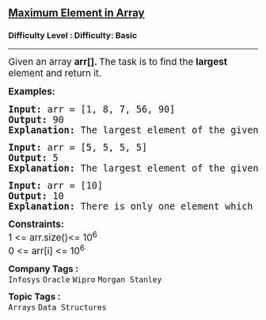 <h2><a href="https://www.geeksforgeeks.org/problems/largest-element-in-array4009--142158/1?page=1&category=Arrays,Java&sortBy=difficulty">Maximum Element in Array</a></h2><h3>Difficulty Level : Difficulty: Basic</h3><hr><div class="problems_problem_content__Xm_eO"><p><span style="font-size: 14pt;">Given an array <strong>arr[].</strong><strong> </strong>The task is to find the <strong>largest</strong> element and return it.</span></p>
<p><span style="font-size: 14pt;"><strong>Examples:</strong></span></p>
<pre><span style="font-size: 14pt;"><strong>Input: </strong>arr = [1, 8, 7, 56, 90]
<strong>Output: </strong>90
<strong>Explanation: </strong>The largest element of the given array is 90.</span></pre>
<pre><span style="font-size: 14pt;"><strong>Input: </strong>arr = [5, 5, 5, 5]
<strong>Output: </strong>5
<strong>Explanation: </strong>The largest element of the given array is 5.</span></pre>
<pre><span style="font-size: 14pt;"><strong>Input: </strong>arr = [10]
<strong>Output: </strong>10
<strong>Explanation: </strong>There is only one element which is the largest.</span></pre>
<p><span style="font-size: 14pt;"><strong>Constraints:<br></strong>1 &lt;= arr.size()&lt;= 10<sup>6</sup><br>0 &lt;= arr[i] &lt;= 10<sup>6</sup></span></p></div><p><span style=font-size:18px><strong>Company Tags : </strong><br><code>Infosys</code>&nbsp;<code>Oracle</code>&nbsp;<code>Wipro</code>&nbsp;<code>Morgan Stanley</code>&nbsp;<br><p><span style=font-size:18px><strong>Topic Tags : </strong><br><code>Arrays</code>&nbsp;<code>Data Structures</code>&nbsp;